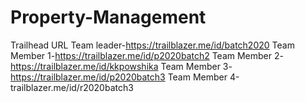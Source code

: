 # Property-Management
Trailhead URL
Team leader-https://trailblazer.me/id/batch2020
Team Member 1-https://trailblazer.me/id/p2020batch2
Team Member 2-https://trailblazer.me/id/kkpowshika
Team Member 3-https://trailblazer.me/id/p2020batch3
Team Member 4-trailblazer.me/id/r2020batch3
